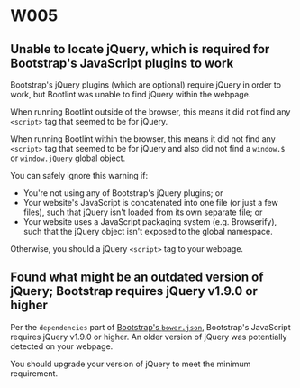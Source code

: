 # W005
## Unable to locate jQuery, which is required for Bootstrap's JavaScript plugins to work

Bootstrap's jQuery plugins (which are optional) require jQuery in order to work, but Bootlint was unable to find jQuery within the webpage.

When running Bootlint outside of the browser, this means it did not find any `<script>` tag that seemed to be for jQuery.

When running Bootlint within the browser, this means it did not find any `<script>` tag that seemed to be for jQuery and also did not find a `window.$` or `window.jQuery` global object.

You can safely ignore this warning if:
* You're not using any of Bootstrap's jQuery plugins; or
* Your website's JavaScript is concatenated into one file (or just a few files), such that jQuery isn't loaded from its own separate file; or
* Your website uses a JavaScript packaging system (e.g. Browserify), such that the jQuery object isn't exposed to the global namespace.

Otherwise, you should a jQuery `<script>` tag to your webpage.

## Found what might be an outdated version of jQuery; Bootstrap requires jQuery v1.9.0 or higher

Per the `dependencies` part of [Bootstrap's `bower.json`](https://github.com/twbs/bootstrap/blob/master/bower.json), Bootstrap's JavaScript requires jQuery v1.9.0 or higher. An older version of jQuery was potentially detected on your webpage.

You should upgrade your version of jQuery to meet the minimum requirement.